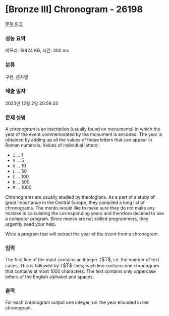 # [Bronze III] Chronogram - 26198 

[문제 링크](https://www.acmicpc.net/problem/26198) 

### 성능 요약

메모리: 19424 KB, 시간: 300 ms

### 분류

구현, 문자열

### 제출 일자

2023년 12월 2일 20:59:33

### 문제 설명

<p>A <em>chronogram</em> is an inscription (usually found on monuments) in which the year of the event commemorated by the monument is encoded. The year is obtained by adding up all the values of those letters that can appear in Roman numerals. Values of individual letters:</p>

<ul>
	<li><code>I</code> … 1</li>
	<li><code>V</code> … 5</li>
	<li><code>X</code> … 10</li>
	<li><code>L</code> … 50</li>
	<li><code>C</code> … 100</li>
	<li><code>D</code> … 500</li>
	<li><code>M</code> … 1000</li>
</ul>

<p>Chronograms are usually studied by theologians. As a part of a study of great importance in the Central Europe, they compiled a long list of chronograms. The monks would like to make sure they do not make any mistake in calculating the corresponding years and therefore decided to use a computer program. Since monks are not skilled programmers, they urgently need your help.</p>

<p>Write a program that will extract the year of the event from a chronogram.</p>

### 입력 

 <p>The first line of the input contains an integer <mjx-container class="MathJax" jax="CHTML" style="font-size: 109%; position: relative;"><mjx-math class="MJX-TEX" aria-hidden="true"><mjx-mi class="mjx-i"><mjx-c class="mjx-c1D447 TEX-I"></mjx-c></mjx-mi></mjx-math><mjx-assistive-mml unselectable="on" display="inline"><math xmlns="http://www.w3.org/1998/Math/MathML"><mi>T</mi></math></mjx-assistive-mml><span aria-hidden="true" class="no-mathjax mjx-copytext">$T$</span></mjx-container>, i.e. the number of test cases. This is followed by <mjx-container class="MathJax" jax="CHTML" style="font-size: 109%; position: relative;"><mjx-math class="MJX-TEX" aria-hidden="true"><mjx-mi class="mjx-i"><mjx-c class="mjx-c1D447 TEX-I"></mjx-c></mjx-mi></mjx-math><mjx-assistive-mml unselectable="on" display="inline"><math xmlns="http://www.w3.org/1998/Math/MathML"><mi>T</mi></math></mjx-assistive-mml><span aria-hidden="true" class="no-mathjax mjx-copytext">$T$</span></mjx-container> lines; each line contains one chronogram that contains at most 1000 characters. The text contains only uppercase letters of the English alphabet and spaces.</p>

### 출력 

 <p>For each chronogram output one integer, i.e. the year encoded in the chronogram.</p>

